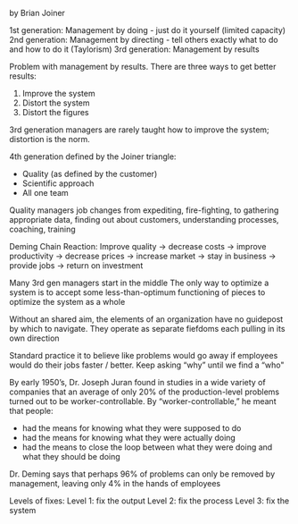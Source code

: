 by Brian Joiner

1st generation: Management by doing - just do it yourself (limited capacity)
2nd generation: Management by directing - tell others exactly what to do and how to do it (Taylorism)
3rd generation: Management by results

Problem with management by results.  There are three ways to get better results:
1. Improve the system
2. Distort the system
3. Distort the figures

3rd generation managers are rarely taught how to improve the system; distortion is the norm.

4th generation defined by the Joiner triangle:
* Quality (as defined by the customer)
* Scientific approach
* All one team

Quality
managers job changes from expediting, fire-fighting, to gathering appropriate data, finding out about customers, understanding processes, coaching, training

Deming Chain Reaction:
Improve quality -> decrease costs -> improve productivity -> decrease prices -> increase market -> stay in business -> provide jobs -> return on investment

Many 3rd gen managers start in the middle
The only way to optimize a system is to accept some less-than-optimum functioning of pieces to optimize the system as a whole

Without an shared aim, the elements of an organization have no guidepost by which to navigate.  They operate as separate fiefdoms each pulling in its own direction

Standard practice it to believe like problems would go away if employees would do their jobs faster / better.  Keep asking “why” until we find a “who"

By early 1950’s, Dr. Joseph Juran found in studies in a wide variety of companies that an average of only 20% of the production-level problems turned out to be worker-controllable.  By “worker-controllable,” he meant that people:
* had the means for knowing what they were supposed to do
* had the means for knowing what they were actually doing
* had the means to close the loop between what they were doing and what they should be doing

Dr. Deming says that perhaps 96% of problems can only be removed by management, leaving only 4% in the hands of employees

Levels of fixes:
Level 1: fix the output
Level 2: fix the process
Level 3: fix the system
